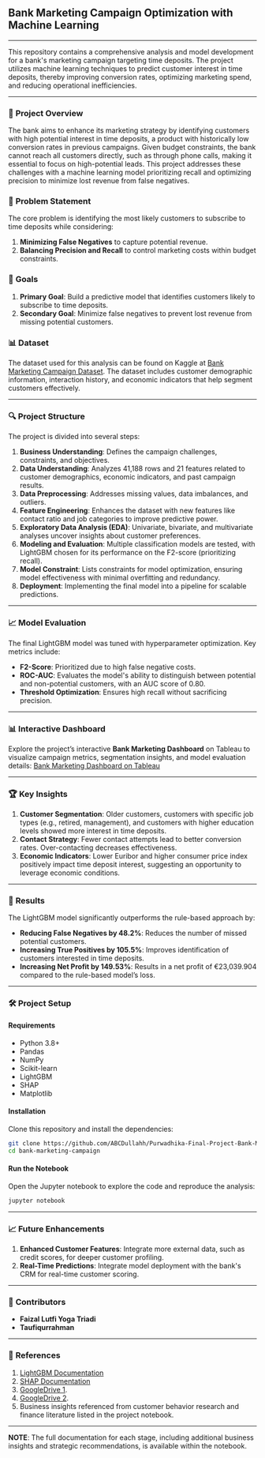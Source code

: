 ## Bank Marketing Campaign Optimization with Machine Learning

---

This repository contains a comprehensive analysis and model development for a bank's marketing campaign targeting time deposits. The project utilizes machine learning techniques to predict customer interest in time deposits, thereby improving conversion rates, optimizing marketing spend, and reducing operational inefficiencies.

---

### 📌 **Project Overview**

The bank aims to enhance its marketing strategy by identifying customers with high potential interest in time deposits, a product with historically low conversion rates in previous campaigns. Given budget constraints, the bank cannot reach all customers directly, such as through phone calls, making it essential to focus on high-potential leads. This project addresses these challenges with a machine learning model prioritizing recall and optimizing precision to minimize lost revenue from false negatives.

### 📝 **Problem Statement**

The core problem is identifying the most likely customers to subscribe to time deposits while considering:
1. **Minimizing False Negatives** to capture potential revenue.
2. **Balancing Precision and Recall** to control marketing costs within budget constraints.

### 🎯 **Goals**

1. **Primary Goal**: Build a predictive model that identifies customers likely to subscribe to time deposits.
2. **Secondary Goal**: Minimize false negatives to prevent lost revenue from missing potential customers.

### 📊 **Dataset**

The dataset used for this analysis can be found on Kaggle at [Bank Marketing Campaign Dataset](https://www.kaggle.com/datasets/volodymyrgavrysh/bank-marketing-campaigns-dataset/data). The dataset includes customer demographic information, interaction history, and economic indicators that help segment customers effectively.

---

### 🔍 **Project Structure**

The project is divided into several steps:

1. **Business Understanding**: Defines the campaign challenges, constraints, and objectives.
2. **Data Understanding**: Analyzes 41,188 rows and 21 features related to customer demographics, economic indicators, and past campaign results.
3. **Data Preprocessing**: Addresses missing values, data imbalances, and outliers.
4. **Feature Engineering**: Enhances the dataset with new features like contact ratio and job categories to improve predictive power.
5. **Exploratory Data Analysis (EDA)**: Univariate, bivariate, and multivariate analyses uncover insights about customer preferences.
6. **Modeling and Evaluation**: Multiple classification models are tested, with LightGBM chosen for its performance on the F2-score (prioritizing recall).
7. **Model Constraint**: Lists constraints for model optimization, ensuring model effectiveness with minimal overfitting and redundancy.
8. **Deployment**: Implementing the final model into a pipeline for scalable predictions.

---

### 📈 **Model Evaluation**

The final LightGBM model was tuned with hyperparameter optimization. Key metrics include:

- **F2-Score**: Prioritized due to high false negative costs.
- **ROC-AUC**: Evaluates the model's ability to distinguish between potential and non-potential customers, with an AUC score of 0.80.
- **Threshold Optimization**: Ensures high recall without sacrificing precision.

---

### 📊 **Interactive Dashboard**

Explore the project’s interactive **Bank Marketing Dashboard** on Tableau to visualize campaign metrics, segmentation insights, and model evaluation details:
[Bank Marketing Dashboard on Tableau](https://public.tableau.com/app/profile/taufiq.urrahman/viz/FinalProjectExtremeOutlier/BankMarketingDashboard?publish=yes)

---

### 🏆 **Key Insights**

1. **Customer Segmentation**: Older customers, customers with specific job types (e.g., retired, management), and customers with higher education levels showed more interest in time deposits.
2. **Contact Strategy**: Fewer contact attempts lead to better conversion rates. Over-contacting decreases effectiveness.
3. **Economic Indicators**: Lower Euribor and higher consumer price index positively impact time deposit interest, suggesting an opportunity to leverage economic conditions.

---

### 🚀 **Results**

The LightGBM model significantly outperforms the rule-based approach by:

- **Reducing False Negatives by 48.2%**: Reduces the number of missed potential customers.
- **Increasing True Positives by 105.5%**: Improves identification of customers interested in time deposits.
- **Increasing Net Profit by 149.53%**: Results in a net profit of €23,039.904 compared to the rule-based model’s loss.

---

### 🛠 **Project Setup**

#### **Requirements**

- Python 3.8+
- Pandas
- NumPy
- Scikit-learn
- LightGBM
- SHAP
- Matplotlib

#### **Installation**

Clone this repository and install the dependencies:

```bash
git clone https://github.com/ABCDullahh/Purwadhika-Final-Project-Bank-Marketing-Campaign.git
cd bank-marketing-campaign
```

#### **Run the Notebook**

Open the Jupyter notebook to explore the code and reproduce the analysis:

```bash
jupyter notebook
```

---

### 📈 **Future Enhancements**

1. **Enhanced Customer Features**: Integrate more external data, such as credit scores, for deeper customer profiling.
2. **Real-Time Predictions**: Integrate model deployment with the bank's CRM for real-time customer scoring.

---

### 👥 **Contributors**

- **Faizal Lutfi Yoga Triadi**
- **Taufiqurrahman** 

---

### 📄 **References**

1. [LightGBM Documentation](https://lightgbm.readthedocs.io/en/latest/Parameters-Tuning.html)
2. [SHAP Documentation](https://github.com/slundberg/shap)
3. [GoogleDrive 1](https://drive.google.com/drive/folders/1iQWeyumQTMWSEUX88zGJVI1_-Pu3Vl9X?usp=drive_link).
4. [GoogleDrive 2](https://drive.google.com/drive/folders/1_Mv4PTgV-ABWhKNaTvA3MapPYZxc_YlX?usp=sharing).
5. Business insights referenced from customer behavior research and finance literature listed in the project notebook.


---

**NOTE**: The full documentation for each stage, including additional business insights and strategic recommendations, is available within the notebook.
